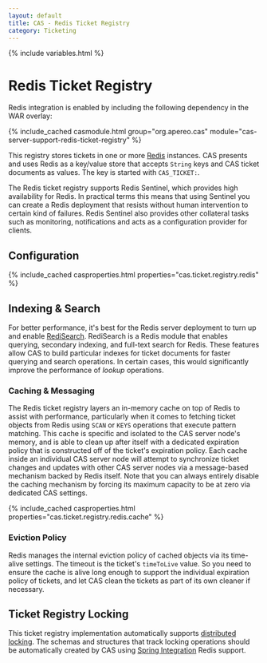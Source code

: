 ```yaml
---
layout: default
title: CAS - Redis Ticket Registry
category: Ticketing
---
```


{% include variables.html %}

# Redis Ticket Registry

Redis integration is enabled by including the following dependency in the WAR overlay:

{% include_cached casmodule.html group="org.apereo.cas" module="cas-server-support-redis-ticket-registry" %}

This registry stores tickets in one or more [Redis](https://redis.io/) instances. CAS presents and uses Redis as a
key/value store that accepts `String` keys and CAS ticket documents as values. The key is started with `CAS_TICKET:`.

The Redis ticket registry supports Redis Sentinel, which provides high availability for Redis. In 
practical terms this means that using Sentinel you can create a Redis deployment that resists 
without human intervention to certain kind of failures. Redis Sentinel also provides other 
collateral tasks such as monitoring, notifications and acts as a configuration provider for clients.

## Configuration

{% include_cached casproperties.html properties="cas.ticket.registry.redis" %}
  
## Indexing & Search

For better performance, it's best for the Redis server deployment to turn up and enable [RediSearch](https://redis.io/docs/stack/search/).
RediSearch is a Redis module that enables querying, secondary indexing, and full-text search for Redis. These features allow CAS
to build particular indexes for ticket documents for faster querying and search operations. In certain cases, this would
significantly improve the performance of *lookup* operations.

### Caching & Messaging

The Redis ticket registry layers an in-memory cache on top of Redis to assist with performance, particularly
when it comes to fetching ticket objects from Redis using `SCAN` or `KEYS` operations that execute pattern matching.
This cache is specific and isolated to the CAS server node's memory, and is able to clean up after itself with a dedicated
expiration policy that is constructed off of the ticket's expiration policy. Each cache inside an individual CAS server node
will attempt to synchronize ticket changes and updates with other CAS server nodes via a message-based mechanism backed by 
Redis itself. Note that you can always entirely disable the caching mechanism by forcing its maximum capacity to be at zero
via dedicated CAS settings.

{% include_cached casproperties.html properties="cas.ticket.registry.redis.cache" %}

### Eviction Policy

Redis manages the internal eviction policy of cached objects via its time-alive settings.
The timeout is the ticket's `timeToLive` value. So you need to ensure the cache is alive long enough to support the
individual expiration policy of tickets, and let CAS clean the tickets as part of its own cleaner if necessary.

## Ticket Registry Locking

This ticket registry implementation automatically supports [distributed locking](../ticketing/Ticket-Registry-Locking.html).
The schemas and structures that track locking operations should be automatically created by CAS using
[Spring Integration](https://spring.io/projects/spring-integration) Redis support.

